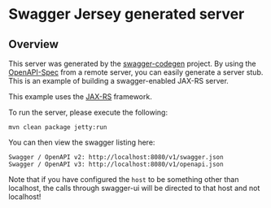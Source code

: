 # Swagger Jersey generated server

## Overview
This server was generated by the [swagger-codegen](https://github.com/swagger-api/swagger-codegen) project. By using the 
[OpenAPI-Spec](https://github.com/swagger-api/swagger-core/wiki) from a remote server, you can easily generate a server stub.  This
is an example of building a swagger-enabled JAX-RS server.

This example uses the [JAX-RS](https://jax-rs-spec.java.net/) framework.

To run the server, please execute the following:

```
mvn clean package jetty:run
```

You can then view the swagger listing here:

```
Swagger / OpenAPI v2: http://localhost:8080/v1/swagger.json
Swagger / OpenAPI v3: http://localhost:8080/v1/openapi.json
```

Note that if you have configured the `host` to be something other than localhost, the calls through
swagger-ui will be directed to that host and not localhost!